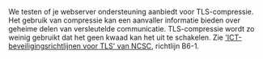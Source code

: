 We testen of je webserver ondersteuning aanbiedt voor TLS-compressie. Het gebruik van compressie kan een aanvaller informatie bieden over geheime delen van versleutelde communicatie. TLS-compressie wordt zo weinig gebruikt dat het geen kwaad kan het uit te schakelen. Zie ['ICT-beveiligingsrichtlijnen voor TLS' van NCSC](https://www.ncsc.nl/actueel/whitepapers/ict-beveiligingsrichtlijnen-voor-transport-layer-security-tls.html), richtlijn B6-1.
